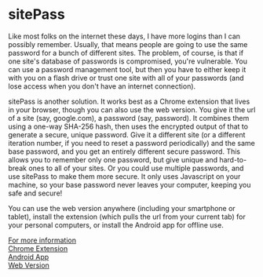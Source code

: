 sitePass
=========
Like most folks on the internet these days, I have more logins than I can
possibly remember. Usually, that means people are going to use the same password
for a bunch of different sites. The problem, of course, is that if one site's
database of passwords is compromised, you're vulnerable. You can use a password
management tool, but then you have to either keep it with you on a flash drive
or trust one site with all of your passwords (and lose access when you don't 
have an internet connection).  

sitePass is another solution. It works best as a Chrome extension that lives in
your browser, though you can also use the web version. You give it the url of a
site (say, google.com), a password (say, password). It combines them using a 
one-way SHA-256 hash, then uses the encrypted output of that to generate a 
secure, unique password. Give it a different site (or a different iteration 
number, if you need to reset a password periodically) and the same base 
password, and you get an entirely different secure password. This allows you to
remember only one password, but give unique and hard-to-break ones to all of 
your sites. Or you could use multiple passwords, and use sitePass to make them 
more secure. It only uses Javascript on your machine, so your base password 
never leaves your computer, keeping you safe and secure!  

You can use the web version anywhere (including your smartphone or tablet), 
install the extension (which pulls the url from your current tab) for your 
personal computers, or install the Android app for offline use.  

[For more information](http://whentheresawill.net/about-sitePass)  
[Chrome Extension](https://chrome.google.com/webstore/detail/sitepass/knipommgdbefafccijppfjoiokhcedgn)  
[Android App](https://play.google.com/store/apps/details?id=net.whentheresawill.sitepass)  
[Web Version](http://whentheresawill.net/sitePass)  